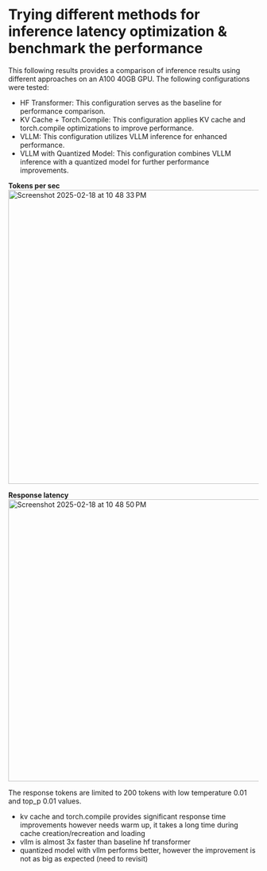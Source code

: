 # Trying different methods for inference latency optimization & benchmark the performance 

This following results provides a comparison of inference results using different approaches on an A100 40GB GPU. 
The following configurations were tested:
- HF Transformer: This configuration serves as the baseline for performance comparison.
- KV Cache + Torch.Compile: This configuration applies KV cache and torch.compile optimizations to improve performance.
- VLLM: This configuration utilizes VLLM inference for enhanced performance.
- VLLM with Quantized Model: This configuration combines VLLM inference with a quantized model for further performance improvements.

**Tokens per sec**
<img width="592" alt="Screenshot 2025-02-18 at 10 48 33 PM" src="https://github.com/user-attachments/assets/bfed739e-292d-44e0-8f91-e6cf6ac080bf" />

**Response latency**
<img width="568" alt="Screenshot 2025-02-18 at 10 48 50 PM" src="https://github.com/user-attachments/assets/c0bbea28-204d-4948-b7df-32ff0b533207" />


The response tokens are limited to 200 tokens with low temperature 0.01 and top_p 0.01 values.
- kv cache and torch.compile provides significant response time improvements however needs warm up, it takes a long time during cache creation/recreation and loading
- vllm is almost 3x faster than baseline hf transformer
- quantized model with vllm performs better, however the improvement is not as big as expected (need to revisit)
